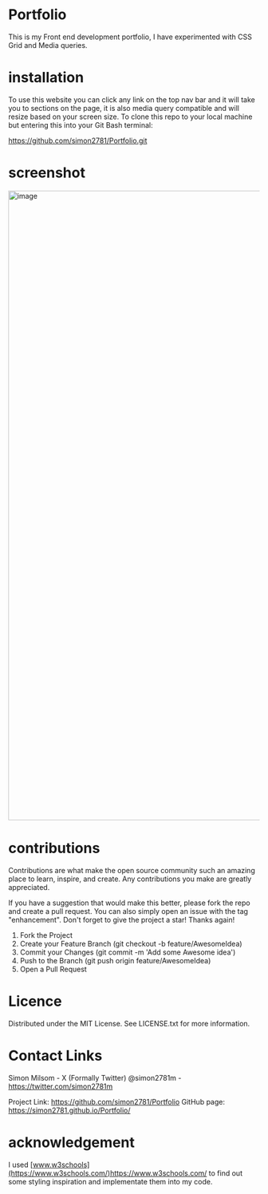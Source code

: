 # Portfolio
This is my Front end development portfolio, I have experimented with CSS Grid and Media queries.

# installation
To use this website you can click any link on the top nav bar and it will take you to sections on the page, it is also media query compatible and will resize based on your screen size. 
To clone this repo to your local machine but entering this into your Git Bash terminal:

https://github.com/simon2781/Portfolio.git

# screenshot

<img width="1262" alt="image" src="https://github.com/simon2781/Portfolio/assets/131234378/9ce669aa-66fd-4533-a468-59b7479af678">

# contributions

Contributions are what make the open source community such an amazing place to learn, inspire, and create. Any contributions you make are greatly appreciated.

If you have a suggestion that would make this better, please fork the repo and create a pull request. You can also simply open an issue with the tag "enhancement". Don't forget to give the project a star! Thanks again!

1. Fork the Project
2. Create your Feature Branch (git checkout -b feature/AwesomeIdea)
3. Commit your Changes (git commit -m 'Add some Awesome idea')
4. Push to the Branch (git push origin feature/AwesomeIdea)
5. Open a Pull Request

# Licence

Distributed under the MIT License. See LICENSE.txt for more information.


# Contact Links
Simon Milsom - X (Formally Twitter) @simon2781m - https://twitter.com/simon2781m

Project Link: https://github.com/simon2781/Portfolio
GitHub page: https://simon2781.github.io/Portfolio/

# acknowledgement

I used [www.w3schools](https://www.w3schools.com/)https://www.w3schools.com/ to find out some styling inspiration and implementate them into my code.
